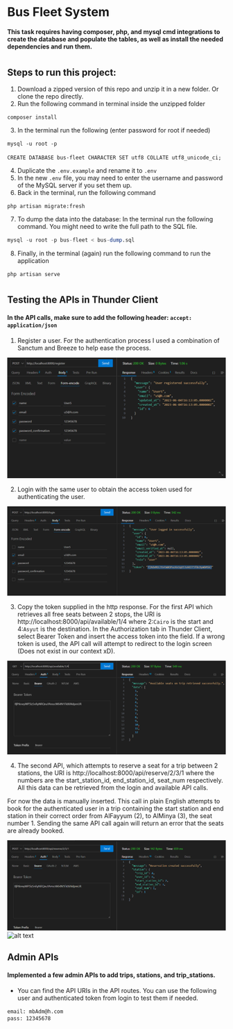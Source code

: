 # Bus Fleet System

#### This task requires having composer, php, and mysql cmd integrations to create the database and populate the tables, as well as install the needed dependencies and run them.
#

## Steps to run this project:

1. Download a zipped version of this repo and unzip it in a new folder. Or clone the repo directly.
2. Run the following command in terminal inside the unzipped folder
```shell session
composer install
```
3. In the terminal run the following (enter password for root if needed)
```shell session
mysql -u root -p

CREATE DATABASE bus-fleet CHARACTER SET utf8 COLLATE utf8_unicode_ci;
```
4. Duplicate the `.env.example` and rename it to `.env`
5. In the new `.env` file, you may need to enter the username and password of the MySQL server if you set them up.
6. Back in the terminal, run the following command
```shell session
php artisan migrate:fresh
```
7. To dump the data into the database: In the terminal run the following command. You might need to write the full path to the SQL file.
```sql
mysql -u root -p bus-fleet < bus-dump.sql
```
8. Finally, in the terminal (again) run the following command to run the application
```shell session
php artisan serve
```
#

## Testing the APIs in Thunder Client

#### In the API calls, make sure to add the following header: `accept: application/json`

1. Register a user. For the authentication process I used a combination of Sanctum and Breeze to help ease the process.

![alt text](Register.png)

2. Login with the same user to obtain the access token used for authenticating the user.

![alt text](Login.png)

3. Copy the token supplied in the http response. For the first API which retrieves all free seats between 2 stops, the URI is http://localhost:8000/api/available/1/4 where 2:`Cairo` is the start and 4:`Asyut` is the destination. In the Authorization tab in Thunder Client, select Bearer Token and insert the access token into the field. If a wrong token is used, the API call will attempt to redirect to the login screen (Does not exist in our context xD).

![alt text](Available.png)

4. The second API, which attempts to reserve a seat for a trip between 2 stations, the URI is http://localhost:8000/api/reserve/2/3/1 where the numbers are the start_station_id, end_station_id, seat_num respectively. All this data can be retrieved from the login and available API calls.

For now the data is manually inserted. This call in plain English attempts to book for the authenticated user in a trip containing the start station and end station in their correct order from AlFayyum (2), to AlMinya (3), the seat number 1. Sending the same API call again will return an error that the seats are already booked.

![alt text](Reserve.png)
![alt text](AvaailableAfterReserving.png)

## Admin APIs

#### Implemented a few admin APIs to add trips, stations, and trip_stations.
- You can find the API URIs in the API routes. You can use the following user and authenticated token from login to test them if needed.

```shell session
email: mbAdm@h.com
pass: 12345678
```